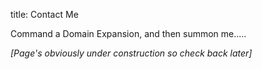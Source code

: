 title: Contact Me


Command a Domain Expansion, and then summon me.....

_[Page's obviously under construction so check back later]_



